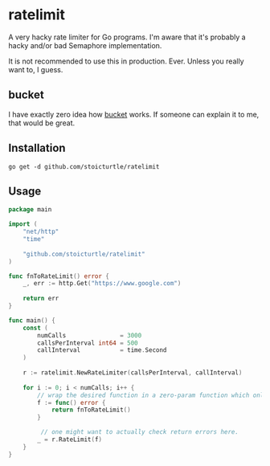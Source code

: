 # ratelimit

A very hacky rate limiter for Go programs. I'm aware that it's probably a hacky and/or bad Semaphore implementation.

It is not recommended to use this in production. Ever. Unless you really want to, I guess.

## bucket

I have exactly zero idea how [bucket](internal/bucket/bucket.go) works. If someone can explain it to me, that would be great.

## Installation

`go get -d github.com/stoicturtle/ratelimit`

## Usage

```go
package main

import (
	"net/http"
	"time"
	
	"github.com/stoicturtle/ratelimit"
)

func fnToRateLimit() error {
	_, err := http.Get("https://www.google.com")
	
	return err
}

func main() {
	const (
		numCalls               = 3000
		callsPerInterval int64 = 500
		callInterval           = time.Second
	)
	
	r := ratelimit.NewRateLimiter(callsPerInterval, callInterval)
	
	for i := 0; i < numCalls; i++ {
		// wrap the desired function in a zero-param function which only returns an error
		f := func() error {
			return fnToRateLimit()
		}

		 // one might want to actually check return errors here. 
		_ = r.RateLimit(f) 
	}
}
```